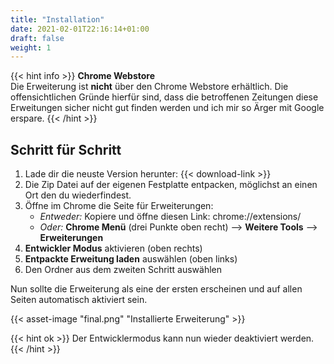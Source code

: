 ```yaml
---
title: "Installation"
date: 2021-02-01T22:16:14+01:00
draft: false
weight: 1
---
```


{{< hint info >}}
**Chrome Webstore**\
Die Erweiterung ist **nicht** über den Chrome Webstore erhältlich. Die offensichtlichen Gründe hierfür sind, dass die betroffenen Zeitungen diese
Erweitungen sicher nicht gut finden werden und ich mir so Ärger mit Google erspare.
{{< /hint >}}

## Schritt für Schritt

1. Lade dir die neuste Version herunter: {{< download-link >}}
2. Die Zip Datei auf der eigenen Festplatte entpacken, möglichst an einen Ort den du wiederfindest.
3. Öffne im Chrome die Seite für Erweiterungen:
	- *Entweder:* Kopiere und öffne diesen Link: chrome://extensions/
	- *Oder:* **Chrome Menü** (drei Punkte oben recht) --> **Weitere Tools** --> **Erweiterungen**
4. **Entwickler Modus** aktivieren (oben rechts)
5. **Entpackte Erweitung laden** auswählen (oben links)
6. Den Ordner aus dem zweiten Schritt auswählen

Nun sollte die Erweiterung als eine der ersten erscheinen und auf allen Seiten automatisch aktiviert sein.

{{< asset-image "final.png" "Installierte Erweiterung" >}}

{{< hint ok >}}
Der Entwicklermodus kann nun wieder deaktiviert werden.
{{< /hint >}}
